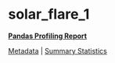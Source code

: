 # solar_flare_1

[**Pandas Profiling Report**](https://epistasislab.github.io/pmlb/profile/solar_flare_1.html)

[Metadata](metadata.yaml) | [Summary Statistics](summary_stats.tsv)

